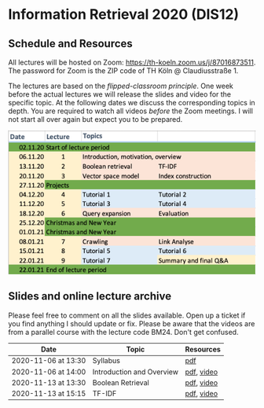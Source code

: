 # Information Retrieval 2020 (DIS12)

## Schedule and Resources 

All lectures will be hosted on Zoom: https://th-koeln.zoom.us/j/87016873511. The password for Zoom is the ZIP code of  TH Köln @ Claudiusstraße 1. 

The lectures are based on the *flipped-classroom principle*. One week before the actual lectures we will release the slides and video for the specific topic. At the following dates we discuss the corresponding topics in depth. You are required to watch all videos *before* the Zoom meetings. I will not start all over again but expect you to be prepared.

![](dis12-2020-schedule.png)

## Slides and online lecture archive

Please feel free to comment on all the slides available. Open up a ticket if you find anything I should update or fix. Please be aware that the videos are from a parallel course with the lecture code BM24. Don't get confused.


| Date                | Topic                         | Resources      |
|---------------------|-------------------------------|----------------|
| 2020-11-06 at 13:30 | Syllabus                      | [pdf](slides/DIS12-00-syllabus.pdf) |
| 2020-11-06 at 14:00 | Introduction and Overview     | [pdf](slides/DIS12-01-introduction.pdf), [video](https://youtu.be/g58QPBqKJgk) |
| 2020-11-13 at 13:30 | Boolean Retrieval             | [pdf](slides/DIS12-02-boolean.pdf), [video](https://youtu.be/EcPBqIM3uO0) |
| 2020-11-13 at 15:15 | TF-IDF                        | [pdf](slides/DIS12-03-tfidf.pdf), [video](https://youtu.be/CPrij20NmXY)|

